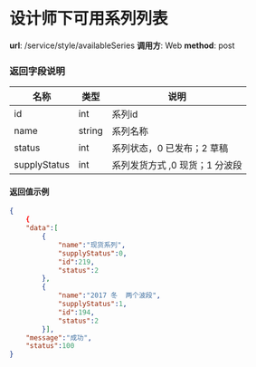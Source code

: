 设计师下可用系列列表
=======


**url**: /service/style/availableSeries
**调用方**: Web
**method**: post

### 返回字段说明

|     名称     |  类型  |              说明              |
|--------------|--------|--------------------------------|
| id           | int    | 系列id                         |
| name         | string | 系列名称                       |
| status       | int    | 系列状态，0 已发布；2 草稿     |
| supplyStatus | int    | 系列发货方式 ,0 现货；1 分波段 |

#### 返回值示例

```json
{
    {
    "data":[
        {
            "name":"现货系列",
            "supplyStatus":0,
            "id":219,
            "status":2
        },
        {
            "name":"2017 冬  两个波段",
            "supplyStatus":1,
            "id":194,
            "status":2
        }],
    "message":"成功",
    "status":100
}
```